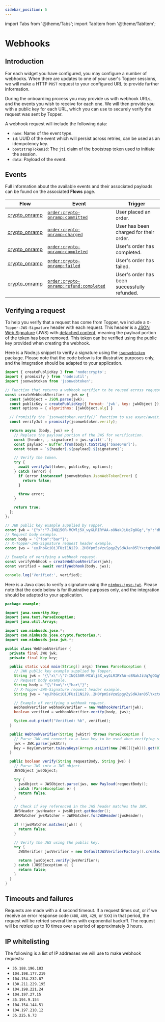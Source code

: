 ```yaml
---
sidebar_position: 5
---
```


import Tabs from '@theme/Tabs';
import TabItem from '@theme/TabItem';

# Webhooks

## Introduction

For each widget you have configured, you may configure a number of webhooks. When there are updates to one of your user's Topper sessions, we will make a HTTP `POST` request to your configured URL to provide further information.

During the onboarding process you may provide us with webhook URLs, and the events you wish to receive for each one. We will then provide you with a public key for each URL, which you can use to securely verify the request was sent by Topper.

A webhook request will include the following data:

- `name`: Name of the event type.
- `id`: UUID of the event which will persist across retries, can be used as an idempotency key.
- `bootstrapTokenId`: The `jti` claim of the bootstrap token used to initiate the session.
- `data`: Payload of the event.

## Events

Full information about the available events and their associated payloads can be found on the associated **Flows** page.

| Flow | Event | Trigger |
| - | - | - |
| [crypto_onramp](./flows/crypto-onramp.mdx) | [`order:crypto-onramp:committed`](./flows/crypto-onramp.mdx#ordercrypto-onrampcommitted) | User placed an order. |
| [crypto_onramp](./flows/crypto-onramp.mdx) | [`order:crypto-onramp:charged`](./flows/crypto-onramp.mdx#ordercrypto-onrampcharged) | User has been charged for their order. |
| [crypto_onramp](./flows/crypto-onramp.mdx) | [`order:crypto-onramp:completed`](./flows/crypto-onramp.mdx#ordercrypto-onrampcompleted) | User's order has completed. |
| [crypto_onramp](./flows/crypto-onramp.mdx) | [`order:crypto-onramp:failed`](./flows/crypto-onramp.mdx#ordercrypto-onrampfailed) | User's order has failed. |
| [crypto_onramp](./flows/crypto-onramp.mdx) | [`order:crypto-onramp:refund:completed`](./flows/crypto-onramp.mdx#ordercrypto-onramprefundcompleted) | User's order has been successfully refunded. |

## Verifying a request

To help you verify that a request has come from Topper, we include a `X-Topper-JWS-Signature` header with each request. This header is a [JSON Web Signature](https://datatracker.ietf.org/doc/html/rfc7515) (JWS) with [detached content](https://datatracker.ietf.org/doc/html/rfc7515#appendix-F), meaning the payload portion of the token has been removed. This token can be verified using the public key provided when creating the webhook.

<Tabs>
  <TabItem label="Node.js" value="nodejs" default>

Here is a Node.js snippet to verify a signature using the [`jsonwebtoken`](https://github.com/auth0/node-jsonwebtoken) package. Please note that the code below is for illustrative purposes only, and the integration should be adapted to your application.

```js
import { createPublicKey } from 'node:crypto';
import { promisify } from 'node:util';
import jsonwebtoken from 'jsonwebtoken';

// Function that returns a webhook verifier to be reused across requests.
const createWebhookVerifier = jwk => {
  const jwkObject = JSON.parse(jwk);
  const publicKey = createPublicKey({ format: 'jwk', key: jwkObject });
  const options = { algorithms: [jwkObject.alg] }

  // Promisify the `jsonwebtoken.verify()` function to use async/await.
  const verifyJwt = promisify(jsonwebtoken.verify);

  return async (body, jws) => {
    // Replace the payload portion of the JWS for verification.
    const [header, , signature] = jws.split('.');
    const payload = Buffer.from(body).toString('base64url');
    const token = `${header}.${payload}.${signature}`;

    // Verify the token.
    try {
      await verifyJwt(token, publicKey, options);
    } catch (error) {
      if (error instanceof jsonwebtoken.JsonWebTokenError) {
        return false;
      }

      throw error;
    }

    return true;
  };
};

// JWK public key example supplied by Topper.
const jwk = '{"x":"7-INQ150R-MCWlj5X_wyGLRIRYAA-o8NakJiUq7gOGg","y":"dM-GsyJvdDOuALE3l-U9lPL8V3gY_5BPjLH539yTdKU","alg":"ES256","crv":"P-256","kid":"15a5142e-c20f-466e-8132-234dbdae97e7","kty":"EC"}'
// Request body example.
const body = '{"foo":"bar"}';
// X-Topper-JWS-Signature request header example.
const jws = 'eyJhbGciOiJFUzI1NiJ9..2H0Ypm5sVzuSpgyZySdAJan05lYxctqhmO8btghFQQzkisvSlNvNWzQ1kqTPXTLP_dR4zQZrTsSsShAK51I4EQ';

// Example of verifying a webhook request.
const verifyWebhook = createWebhookVerifier(jwk);
const verified = await verifyWebhook(body, jws);

console.log('Verified:', verified);
```

  </TabItem>

  <TabItem label="Java" value="java">

Here is a Java class to verify a signature using the [`nimbus-jose-jwt`](https://mvnrepository.com/artifact/com.nimbusds/nimbus-jose-jwt). Please note that the code below is for illustrative purposes only, and the integration should be adapted to your application.

```java
package example;

import java.security.Key;
import java.text.ParseException;
import java.util.Arrays;

import com.nimbusds.jose.*;
import com.nimbusds.jose.crypto.factories.*;
import com.nimbusds.jose.jwk.*;

public class WebhookVerifier {
  private final JWK jwk;
  private final Key key;

  public static void main(String[] args) throws ParseException {
    // JWK public key example supplied by Topper.
    String jwk = "{\"x\":\"7-INQ150R-MCWlj5X_wyGLRIRYAA-o8NakJiUq7gOGg\",\"y\":\"dM-GsyJvdDOuALE3l-U9lPL8V3gY_5BPjLH539yTdKU\",\"alg\":\"ES256\",\"crv\":\"P-256\",\"kid\":\"15a5142e-c20f-466e-8132-234dbdae97e7\",\"kty\":\"EC\"}";
    // Request body example.
    String body = "{\"foo\":\"bar\"}";
    // X-Topper-JWS-Signature request header example.
    String jws = "eyJhbGciOiJFUzI1NiJ9..2H0Ypm5sVzuSpgyZySdAJan05lYxctqhmO8btghFQQzkisvSlNvNWzQ1kqTPXTLP_dR4zQZrTsSsShAK51I4EQ";

    // Example of verifying a webhook request.
    WebhookVerifier webhookVerifier = new WebhookVerifier(jwk);
    boolean verified = webhookVerifier.verify(body, jws);

    System.out.printf("Verified: %b", verified);
  }

  public WebhookVerifier(String jwkStr) throws ParseException {
    // Parse JWK and convert to a Java key to be used when verifying signatures.
    jwk = JWK.parse(jwkStr);
    key = KeyConverter.toJavaKeys(Arrays.asList(new JWK[]{jwk})).get(0);
  }

  public boolean verify(String requestBody, String jws) {
    // Parse JWS into a JWS object.
    JWSObject jwsObject;

    try {
      jwsObject = JWSObject.parse(jws, new Payload(requestBody));
    } catch (ParseException e) {
      return false;
    }

    // Check if key referenced in the JWS header matches the JWK.
    JWSHeader jwsHeader = jwsObject.getHeader();
    JWKMatcher jwsMatcher = JWKMatcher.forJWSHeader(jwsHeader);

    if (!jwsMatcher.matches(jwk)) {
      return false;
    }

    // Verify the JWS using the public key.
    try {
      JWSVerifier jwsVerifier = new DefaultJWSVerifierFactory().createJWSVerifier(jwsHeader, key);

      return jwsObject.verify(jwsVerifier);
    } catch (JOSEException e) {
      return false;
    }
  }
}
```

  </TabItem>
</Tabs>

## Timeouts and failures

Requests are made with a 4 second timeout. If a request times out, or if we receive an error response code (`408`, `409`, `429`, or `5XX`) in that period, the request will be retried several times with exponential backoff. The request will be retried up to 10 times over a period of approximately 3 hours.

## IP whitelisting

The following is a list of IP addresses we will use to make webhook requests:

- `35.188.196.183`
- `104.198.177.219`
- `104.154.232.87`
- `130.211.229.195`
- `104.198.221.24`
- `104.197.27.15`
- `35.194.9.154`
- `104.154.144.51`
- `104.197.210.12`
- `35.225.6.73`
